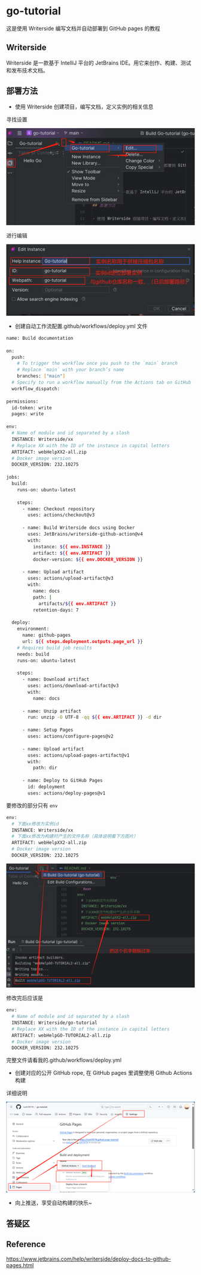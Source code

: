 # go-tutorial

这是使用 Writerside 编写文档并自动部署到 GitHub pages 的教程

## Writerside

Writerside 是一款基于 IntelliJ 平台的 JetBrains IDE。用它来创作、构建、测试和发布技术文档。

## 部署方法

- 使用 Writerside 创建项目，编写文档，定义实例的相关信息

寻找设置

![FIND-INSTANCE.png](image/FIND-INSTANCE.png)

进行编辑

![img.png](image/EDIT-INSTANCE.png)

- 创建自动工作流配置.github/workflows/deploy.yml 文件

```Bash
name: Build documentation

on:
  push:
    # To trigger the workflow once you push to the `main` branch
    # Replace `main` with your branch’s name
    branches: ["main"]
  # Specify to run a workflow manually from the Actions tab on GitHub
  workflow_dispatch:

permissions:
  id-token: write
  pages: write

env:
  # Name of module and id separated by a slash
  INSTANCE: Writerside/xx
  # Replace XX with the ID of the instance in capital letters
  ARTIFACT: webHelpXX2-all.zip
  # Docker image version
  DOCKER_VERSION: 232.10275

jobs:
  build:
    runs-on: ubuntu-latest
    
    steps:
      - name: Checkout repository
        uses: actions/checkout@v3

      - name: Build Writerside docs using Docker
        uses: JetBrains/writerside-github-action@v4
        with:
          instance: ${{ env.INSTANCE }}
          artifact: ${{ env.ARTIFACT }}
          docker-version: ${{ env.DOCKER_VERSION }}
        
      - name: Upload artifact
        uses: actions/upload-artifact@v3
        with:
          name: docs
          path: |
            artifacts/${{ env.ARTIFACT }}
          retention-days: 7

  deploy:
    environment:
      name: github-pages
      url: ${{ steps.deployment.outputs.page_url }}
    # Requires build job results
    needs: build
    runs-on: ubuntu-latest

    steps:
      - name: Download artifact
        uses: actions/download-artifact@v3
        with:
          name: docs

      - name: Unzip artifact
        run: unzip -O UTF-8 -qq ${{ env.ARTIFACT }} -d dir

      - name: Setup Pages
        uses: actions/configure-pages@v2
      
      - name: Upload artifact
        uses: actions/upload-pages-artifact@v1
        with:
          path: dir
      
      - name: Deploy to GitHub Pages
        id: deployment
        uses: actions/deploy-pages@v1
```

要修改的部分只有 ``env``

```Bash
env:
  # 下面xx修改为实例id
  INSTANCE: Writerside/xx
  # 下面xx修改为构建时产生的文件名称（具体说明看下方图片）
  ARTIFACT: webHelpXX2-all.zip
  # Docker image version
  DOCKER_VERSION: 232.10275
```

![artifact.png](image/artifact.png)

修改完后应该是

```Bash
env:
  # Name of module and id separated by a slash
  INSTANCE: Writerside/go-tutorial
  # Replace XX with the ID of the instance in capital letters
  ARTIFACT: webHelpGO-TUTORIAL2-all.zip
  # Docker image version
  DOCKER_VERSION: 232.10275
```

完整文件请看我的.github/workflows/deploy.yml

- 创建对应的公开 GitHub rope, 在 GitHub pages 里调整使用 Github Actions 构建

详细说明

![github-ini.png](image/github-ini.png)

- 向上推送，享受自动构建的快乐~

## 答疑区

<script src="https://giscus.app/client.js"
        data-repo="lushi78778/go-tutorial"
        data-repo-id="R_kgDOK9X-Kg"
        data-category="Announcements"
        data-category-id="DIC_kwDOK9X-Ks4Cb-PJ"
        data-mapping="title"
        data-strict="0"
        data-reactions-enabled="1"
        data-emit-metadata="1"
        data-input-position="top"
        data-theme="preferred_color_scheme"
        data-lang="zh-CN"
        data-loading="lazy"
        crossorigin="anonymous"
        async>
</script>

## Reference

https://www.jetbrains.com/help/writerside/deploy-docs-to-github-pages.html
